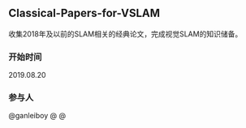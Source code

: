 ## Classical-Papers-for-VSLAM
收集2018年及以前的SLAM相关的经典论文，完成视觉SLAM的知识储备。


### 开始时间
2019.08.20

### 参与人
@ganleiboy
@
@
